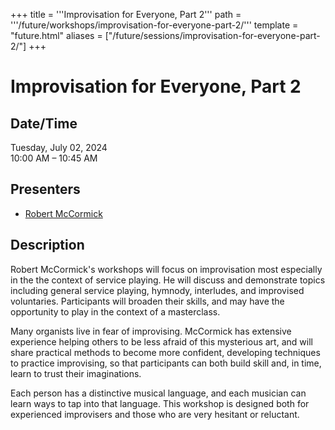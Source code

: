 +++
title = '''Improvisation for Everyone, Part 2'''
path = '''/future/workshops/improvisation-for-everyone-part-2/'''
template = "future.html"
aliases = ["/future/sessions/improvisation-for-everyone-part-2/"]
+++

<h1>Improvisation for Everyone, Part 2</h1>

<h2>Date/Time</h2>
<p>Tuesday, July 02, 2024<br>
10:00 AM – 10:45 AM</p>
<h2>Presenters</h2>
<ul>
<li><a href="/future/presenters/robert-mccormick/">Robert McCormick</a></li>
</ul>
<h2>Description</h2>

Robert McCormick's workshops will focus on improvisation most especially in the the context of service playing. He will discuss and demonstrate topics including general service playing, hymnody, interludes, and improvised voluntaries. Participants will broaden their skills, and may have the opportunity to play in the context of a masterclass.

Many organists live in fear of improvising. McCormick has extensive experience helping others to be less afraid of this mysterious art, and will share practical methods to become more confident, developing techniques to practice improvising, so that participants can both build skill and, in time, learn to trust their imaginations. 

Each person has a distinctive musical language, and each musician can learn ways to tap into that language. This workshop is designed both for experienced improvisers and those who are very hesitant or reluctant.


